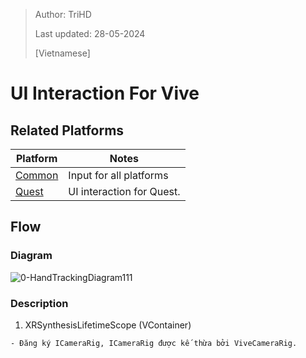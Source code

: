 > Author: TriHD
> 
> Last updated: 28-05-2024
> 
> [Vietnamese]
# UI Interaction For Vive

## Related Platforms
Platform   |Notes       
----------------|------------
[Common](../Input.md)|Input for all platforms
[Quest](./UI_Interaction_Quest.md)|UI interaction for Quest.

## Flow
### Diagram
![0-HandTrackingDiagram111](../../../Images/HandTracking/Vive/0-HandTrackingDiagram111.png)

### Description
1. XRSynthesisLifetimeScope (VContainer)
````
- Đăng ký ICameraRig, ICameraRig được kế thừa bởi ViveCameraRig.
````
